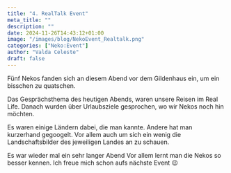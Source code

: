 ```yaml
---
title: "4. RealTalk Event"
meta_title: ""
description: ""
date: 2024-11-26T14:43:12+01:00
image: "/images/blog/NekoEvent_Realtalk.png"
categories: ["Neko:Event"]
author: "Valda Celeste"
draft: false
---
```


Fünf Nekos fanden sich an diesem Abend vor dem Gildenhaus ein, um ein bisschen zu quatschen.

Das Gesprächsthema des heutigen Abends, waren unsere Reisen im Real Life. Danach wurden über Urlaubsziele gesprochen, wo wir Nekos noch hin möchten.

Es waren einige Ländern dabei, die man kannte. Andere hat man kurzerhand gegoogelt. Vor allem auch um sich ein wenig die Landschaftsbilder des jeweiligen Landes an zu schauen.

Es war wieder mal ein sehr langer Abend Vor allem lernt man die Nekos so besser kennen. Ich freue mich schon aufs nächste Event :wink: